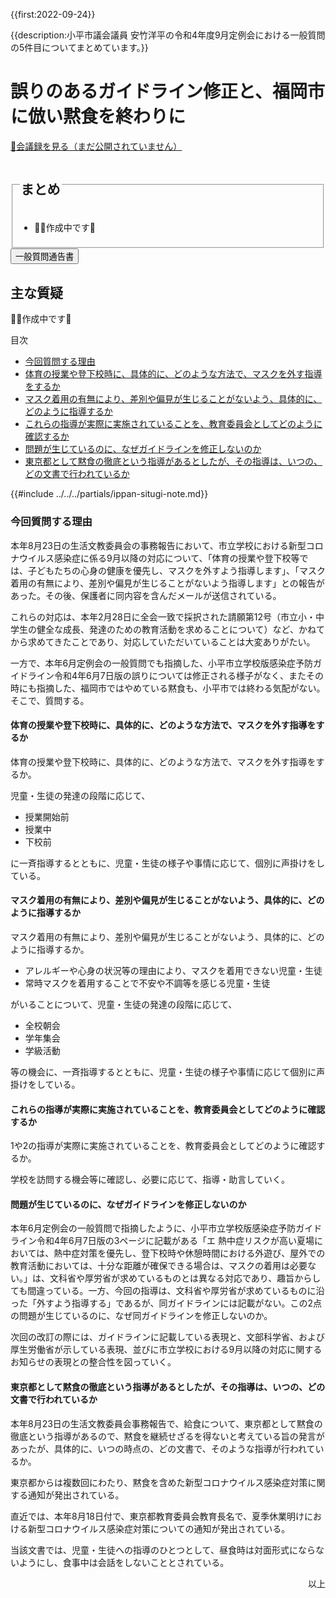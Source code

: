 {{first:2022-09-24}}

{{description:小平市議会議員 安竹洋平の令和4年度9月定例会における一般質問の5件目についてまとめています。}}

# 誤りのあるガイドライン修正と、福岡市に倣い黙食を終わりに

<p id="read-kaigiroku"><a href="">📄会議録を見る（まだ公開されていません）</a></p>

<fieldset class="pnt">
<legend><h2> まとめ </h2></legend>

- 👷‍♂️作成中です🚧

</fieldset>


<script src="https://documentcloud.adobe.com/view-sdk/main.js" defer></script>
<script type="text/javascript">
const showPDF = (url) => {
    const adobeDCView = new AdobeDC.View({clientId: "897dee58a3dd4a01b1de491cc8e563c3", locale: "ja-JP"});
    const fileName = (url.match(/^(?:[^:\/?#]+:)?(?:\/\/[^\/?#]*)?(?:([^?#]*\/)([^\/?#]*))?(\?[^#]*)?(?:#.*)?$/) ?? [])[2];
    adobeDCView.previewFile({
        content:   {location: {url: url}},
        metaData: {fileName: fileName}
    }, {embedMode: "LIGHT_BOX"});
}
</script>

<button onclick='showPDF("./20220909-ippan-situmon-yasutake-5.pdf")' class="pdf-view-button">
<i class="fa fa-file-pdf-o" aria-hidden="true"></i> 一般質問通告書
</button>


## 主な質疑

👷‍♂️作成中です🚧

<div class="ippan-situgi">

<div class="toc">

目次

- [今回質問する理由](#今回質問する理由)
- [体育の授業や登下校時に、具体的に、どのような方法で、マスクを外す指導をするか](#体育の授業や登下校時に具体的にどのような方法でマスクを外す指導をするか)
- [マスク着用の有無により、差別や偏見が生じることがないよう、具体的に、どのように指導するか](#マスク着用の有無により差別や偏見が生じることがないよう具体的にどのように指導するか)
- [これらの指導が実際に実施されていることを、教育委員会としてどのように確認するか](#これらの指導が実際に実施されていることを教育委員会としてどのように確認するか)
- [問題が生じているのに、なぜガイドラインを修正しないのか](#問題が生じているのになぜガイドラインを修正しないのか)
- [東京都として黙食の徹底という指導があるとしたが、その指導は、いつの、どの文書で行われているか](#東京都として黙食の徹底という指導があるとしたがその指導はいつのどの文書で行われているか)


</div>

{{#include ../../../partials/ippan-situgi-note.md}}

### 今回質問する理由

<div class="bln bleft" data-speaker="安竹（初）">

本年8月23日の生活文教委員会の事務報告において、市立学校における新型コロナウイルス感染症に係る9月以降の対応について、「体育の授業や登下校等では、子どもたちの心身の健康を優先し、マスクを外すよう指導します」、「マスク着用の有無により、差別や偏見が生じることがないよう指導します」との報告があった。その後、保護者に同内容を含んだメールが送信されている。

</div>

<div class="bln bleft" data-speaker="安竹（初）">

これらの対応は、本年2月28日に全会一致で採択された請願第12号（市立小・中学生の健全な成長、発達のための教育活動を求めることについて）など、かねてから求めてきたことであり、対応していただいていることは大変ありがたい。

</div>


<div class="bln bleft" data-speaker="安竹（初）">

一方で、本年6月定例会の一般質問でも指摘した、小平市立学校版感染症予防ガイドライン令和4年6月7日版の誤りについては修正される様子がなく、またその時にも指摘した、福岡市ではやめている黙食も、小平市では終わる気配がない。そこで、質問する。

</div>

#### 体育の授業や登下校時に、具体的に、どのような方法で、マスクを外す指導をするか

<div class="bln bleft" data-speaker="安竹（初）">

体育の授業や登下校時に、具体的に、どのような方法で、マスクを外す指導をするか。

</div>

<div class="bln bright" data-speaker="教育長（古川正之）（初）">

児童・生徒の発達の段階に応じて、
- 授業開始前
- 授業中
- 下校前

に一斉指導するとともに、児童・生徒の様子や事情に応じて、個別に声掛けをしている。

</div>

#### マスク着用の有無により、差別や偏見が生じることがないよう、具体的に、どのように指導するか

<div class="bln bleft" data-speaker="安竹（初）">

マスク着用の有無により、差別や偏見が生じることがないよう、具体的に、どのように指導するか。

</div>

<div class="bln bright" data-speaker="教育長（古川正之）（初）">

- アレルギーや心身の状況等の理由により、マスクを着用できない児童・生徒
- 常時マスクを着用することで不安や不調等を感じる児童・生徒

がいることについて、児童・生徒の発達の段階に応じて、
- 全校朝会
- 学年集会
- 学級活動

等の機会に、一斉指導するとともに、児童・生徒の様子や事情に応じて個別に声掛けをしている。

</div>

#### これらの指導が実際に実施されていることを、教育委員会としてどのように確認するか

<div class="bln bleft" data-speaker="安竹（初）">

1や2の指導が実際に実施されていることを、教育委員会としてどのように確認するか。

</div>

<div class="bln bright" data-speaker="教育長（古川正之）（初）">

学校を訪問する機会等に確認し、必要に応じて、指導・助言していく。

</div>

#### 問題が生じているのに、なぜガイドラインを修正しないのか

<div class="bln bleft" data-speaker="安竹（初）">

本年6月定例会の一般質問で指摘したように、小平市立学校版感染症予防ガイドライン令和4年6月7日版の3ページに記載がある「エ 熱中症リスクが高い夏場においては、熱中症対策を優先し、登下校時や休憩時間における外遊び、屋外での教育活動においては、十分な距離が確保できる場合は、マスクの着用は必要ない。」は、文科省や厚労省が求めているものとは異なる対応であり、趣旨からしても間違っている。一方、今回の指導は、文科省や厚労省が求めているものに沿った「外すよう指導する」であるが、同ガイドラインには記載がない。この2点の問題が生じているのに、なぜ同ガイドラインを修正しないのか。

</div>

<div class="bln bright" data-speaker="教育長（古川正之）（初）">

次回の改訂の際には、ガイドラインに記載している表現と、文部科学省、および厚生労働省が示している表現、並びに市立学校における9月以降の対応に関するお知らせの表現との整合性を図っていく。

</div>

#### 東京都として黙食の徹底という指導があるとしたが、その指導は、いつの、どの文書で行われているか

<div class="bln bleft" data-speaker="安竹（初）">

本年8月23日の生活文教委員会事務報告で、給食について、東京都として黙食の徹底という指導があるので、黙食を継続せざるを得ないと考えている旨の発言があったが、具体的に、いつの時点の、どの文書で、そのような指導が行われているか。

</div>

<div class="bln bright" data-speaker="教育長（古川正之）（初）">

東京都からは複数回にわたり、黙食を含めた新型コロナウイルス感染症対策に関する通知が発出されている。

</div>

<div class="bln bright" data-speaker="教育長（古川正之）（初）">

直近では、本年8月18日付で、東京都教育委員会教育長名で、夏季休業明けにおける新型コロナウイルス感染症対策についての通知が発出されている。

</div>

<div class="bln bright" data-speaker="教育長（古川正之）（初）">

当該文書では、児童・生徒への指導のひとつとして、昼食時は対面形式にならないようにし、食事中は会話をしないこととされている。

</div>



</div>

<p style="text-align:right">以上</p>
